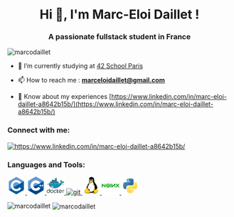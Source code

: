 <h1 align="center">Hi 👋, I'm Marc-Eloi Daillet !</h1>
<h3 align="center">A passionate fullstack student in France</h3>

<p align="left"> <img src="https://komarev.com/ghpvc/?username=marcodaillet&label=Profile%20views&color=0e75b6&style=flat" alt="marcodaillet" /> </p>

- 🔭 I’m currently studying at [42 School Paris](https://42.fr/)

- 📫 How to reach me : **marceloidaillet@gmail.com**

- 📄 Know about my experiences [https://www.linkedin.com/in/marc-eloi-daillet-a8642b15b/](https://www.linkedin.com/in/marc-eloi-daillet-a8642b15b/)


<h3 align="left">Connect with me:</h3>
<p align="left">
<a href="https://linkedin.com/in/https://www.linkedin.com/in/marc-eloi-daillet-a8642b15b/" target="blank"><img align="center" src="https://raw.githubusercontent.com/rahuldkjain/github-profile-readme-generator/master/src/images/icons/Social/linked-in-alt.svg" alt="https://www.linkedin.com/in/marc-eloi-daillet-a8642b15b/" height="30" width="40" /></a>
  
<h3 align="left">Languages and Tools:</h3>
<p align="left"> <a href="https://www.cprogramming.com/" target="_blank" rel="noreferrer"> <img src="https://raw.githubusercontent.com/devicons/devicon/master/icons/c/c-original.svg" alt="c" width="40" height="40"/> </a> <a href="https://www.w3schools.com/cpp/" target="_blank" rel="noreferrer"> <img src="https://raw.githubusercontent.com/devicons/devicon/master/icons/cplusplus/cplusplus-original.svg" alt="cplusplus" width="40" height="40"/> </a> <a href="https://www.docker.com/" target="_blank" rel="noreferrer"> <img src="https://raw.githubusercontent.com/devicons/devicon/master/icons/docker/docker-original-wordmark.svg" alt="docker" width="40" height="40"/> </a> <a href="https://git-scm.com/" target="_blank" rel="noreferrer"> <img src="https://www.vectorlogo.zone/logos/git-scm/git-scm-icon.svg" alt="git" width="40" height="40"/> </a> <a href="https://www.linux.org/" target="_blank" rel="noreferrer"> <img src="https://raw.githubusercontent.com/devicons/devicon/master/icons/linux/linux-original.svg" alt="linux" width="40" height="40"/> </a> <a href="https://www.nginx.com" target="_blank" rel="noreferrer"> <img src="https://raw.githubusercontent.com/devicons/devicon/master/icons/nginx/nginx-original.svg" alt="nginx" width="40" height="40"/> </a> <a href="https://www.python.org" target="_blank" rel="noreferrer"> <img src="https://raw.githubusercontent.com/devicons/devicon/master/icons/python/python-original.svg" alt="python" width="40" height="40"/> </a> </p>

<p><img align="left" src="https://github-readme-stats.vercel.app/api/top-langs?username=marcodaillet&show_icons=true&locale=en&layout=compact" alt="marcodaillet" /></p>

<p>&nbsp;<img align="center" src="https://github-readme-stats.vercel.app/api?username=marcodaillet&show_icons=true&locale=en" alt="marcodaillet" /></p>

